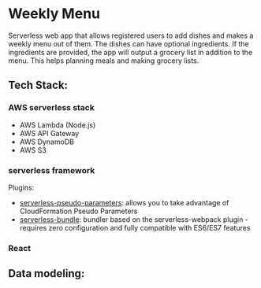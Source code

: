 # Weekly Menu

Serverless web app that allows registered users to add dishes and makes a weekly menu out of them. The dishes can have optional ingredients. If the ingredients are provided, the app will output a grocery list in addition to the menu. This helps planning meals and making grocery lists. 

## Tech Stack:
### AWS serverless stack
- AWS Lambda (Node.js)
- AWS API Gateway
- AWS DynamoDB
- AWS S3

### serverless framework
Plugins:
- [serverless-pseudo-parameters](https://www.npmjs.com/package/serverless-pseudo-parameters): allows you to take advantage of CloudFormation Pseudo Parameters
- [serverless-bundle](https://www.npmjs.com/package/serverless-bundle): bundler based on the serverless-webpack plugin - requires zero configuration and fully compatible with ES6/ES7 features

### React

## Data modeling:


